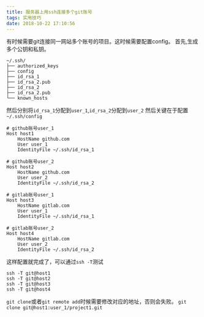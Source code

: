 ```yaml
---
title: 服务器上用ssh连接多个git账号
tags: 实用技巧
date: 2018-10-22 17:10:56
---
```



有时候需要git连接同一网站多个账号的项目。这时候需要配置config。
首先,生成多个公钥和私钥。
```
~/.ssh/
├── authorized_keys
├── config
├── id_rsa_1
├── id_rsa_2.pub
├── id_rsa_2
├── id_rsa_2.pub
└── known_hosts
```
<!-- more -->
然后分别将`id_rsa_1`分配到`user_1`,`id_rsa_2`分配到`user_2`
然后关键在于配置`~/.ssh/config`
```
# github账号user_1
Host host1
	HostName github.com
	User user_1
	IdentityFile ~/.ssh/id_rsa_1

# github账号user_2
Host host2
	HostName github.com
	User user_2
	IdentityFile ~/.ssh/id_rsa_2

# gitlab账号user_1
Host host3
	HostName gitlab.com
	User user_1
	IdentityFile ~/.ssh/id_rsa_1

# gitlab账号user_2
Host host4
	HostName gitlab.com
	User user_2
	IdentityFile ~/.ssh/id_rsa_2
```

这样配置就完成了，可以通过`ssh -T`测试
```
ssh -T git@host1
ssh -T git@host2
ssh -T git@host3
ssh -T git@host4
```
`git clone`或者`git remote add`时候需要修改对应的地址，否则会失败。
`git clone git@host1:user_1/project1.git`